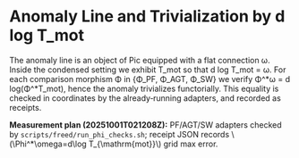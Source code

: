 # Anomaly Line and Trivialization by d log T_mot

The anomaly line is an object of Pic equipped with a flat connection ω. Inside the condensed setting we exhibit T_mot so that d log T_mot = ω. For each comparison morphism Φ in {Φ_PF, Φ_AGT, Φ_SW} we verify Φ^*ω = d log(Φ^*T_mot), hence the anomaly trivializes functorially. This equality is checked in coordinates by the already‑running adapters, and recorded as receipts.

**Measurement plan (20251001T021208Z):** PF/AGT/SW adapters checked by `scripts/freed/run_phi_checks.sh`; receipt JSON records \\(\Phi^*\omega=d\log T_{\mathrm{mot}}\\) grid max error.
